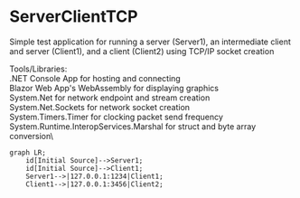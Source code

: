 # ServerClientTCP
Simple test application for running a server (Server1), an intermediate client and server (Client1), and a client (Client2) using TCP/IP socket creation

Tools/Libraries:\
.NET Console App for hosting and connecting\
Blazor Web App's WebAssembly for displaying graphics\
System.Net for network endpoint and stream creation\
System.Net.Sockets for network socket creation\
System.Timers.Timer for clocking packet send frequency\
System.Runtime.InteropServices.Marshal for struct and byte array conversion\

```mermaid
graph LR;
    id[Initial Source]-->Server1;
    id[Initial Source]-->Client1;
    Server1-->|127.0.0.1:1234|Client1;
    Client1-->|127.0.0.1:3456|Client2;
```
